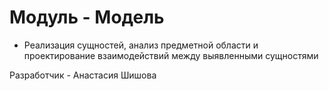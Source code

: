 # Модуль - Модель

- Реализация сущностей, анализ предметной области и проектирование взаимодействий между выявленными сущностями

Разработчик - Анастасия Шишова
